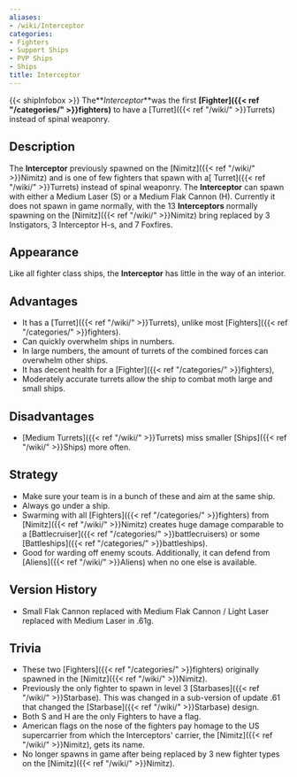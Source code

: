 ```yaml
---
aliases:
- /wiki/Interceptor
categories:
- Fighters
- Support Ships
- PVP Ships
- Ships
title: Interceptor
---
```


{{< shipInfobox >}} The**_Interceptor_**was the first **[Fighter]({{< ref "/categories/" >}}fighters)** to have a [Turret]({{< ref "/wiki/" >}}Turrets) instead of spinal weaponry.

## Description

The **Interceptor** previously spawned on the [Nimitz]({{< ref "/wiki/" >}}Nimitz) and is one of few fighters that spawn with a[ Turret]({{< ref "/wiki/" >}}Turrets) instead of spinal weaponry. The **Interceptor** can spawn with either a Medium Laser (S) or a Medium Flak Cannon (H). Currently it does not spawn in game normally, with the 13 **Interceptors** normally spawning on the [Nimitz]({{< ref "/wiki/" >}}Nimitz) bring replaced by 3 Instigators, 3 Interceptor H-s, and 7 Foxfires.

## Appearance

Like all fighter class ships, the **Interceptor** has little in the way of an interior.

## Advantages

- It has a [Turret]({{< ref "/wiki/" >}}Turrets), unlike most [Fighters]({{< ref "/categories/" >}}fighters).
- Can quickly overwhelm ships in numbers.
- In large numbers, the amount of turrets of the combined forces can overwhelm other ships.
- It has decent health for a [Fighter]({{< ref "/categories/" >}}fighters),
- Moderately accurate turrets allow the ship to combat moth large and small ships.

## Disadvantages

- [Medium Turrets]({{< ref "/wiki/" >}}Turrets) miss smaller [Ships]({{< ref "/wiki/" >}}Ships) more often.

## Strategy

- Make sure your team is in a bunch of these and aim at the same ship.
- Always go under a ship.
- Swarming with all [Fighters]({{< ref "/categories/" >}}fighters) from [Nimitz]({{< ref "/wiki/" >}}Nimitz) creates huge damage comparable to a [Battlecruiser]({{< ref "/categories/" >}}battlecruisers) or some [Battleships]({{< ref "/categories/" >}}battleships).
- Good for warding off enemy scouts. Additionally, it can defend from [Aliens]({{< ref "/wiki/" >}}Aliens) when no one else is available.

## Version History 

- Small Flak Cannon replaced with Medium Flak Cannon / Light Laser replaced with Medium Laser in .61g.

## Trivia

- These two [Fighters]({{< ref "/categories/" >}}fighters) originally spawned in the [Nimitz]({{< ref "/wiki/" >}}Nimitz).
- Previously the only fighter to spawn in level 3 [Starbases]({{< ref "/wiki/" >}}Starbase). This was changed in a sub-version of update .61 that changed the [Starbase]({{< ref "/wiki/" >}}Starbase) design.
- Both S and H are the only Fighters to have a flag.
- American flags on the nose of the fighters pay homage to the US supercarrier from which the Interceptors' carrier, the [Nimitz]({{< ref "/wiki/" >}}Nimitz), gets its name.
- No longer spawns in game after being replaced by 3 new fighter types on the [Nimitz]({{< ref "/wiki/" >}}Nimitz).